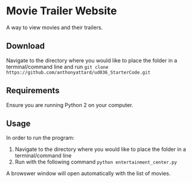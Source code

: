 # Movie Trailer Website
A way to view movies and their trailers.

## Download
Navigate to the directory where you would like to place the folder in a terminal/command line and run
```git clone https://github.com/anthonyattard/ud036_StarterCode.git```

## Requirements
Ensure you are running Python 2 on your computer.

## Usage
In order to run the program:
1. Navigate to the directory where you would like to place the folder in a terminal/command line
2. Run with the following command 
```python entertainment_center.py```

A browswer window will open automatically with the list of movies.